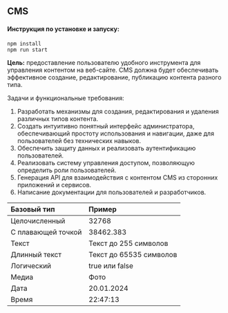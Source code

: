 ## CMS

#### Инструкция по установке и запуску:
```
npm install
npm run start
```

**Цель:** предоставление пользователю удобного инструмента для управления контентом на веб-сайте. CMS должна будет обеспечивать эффективное создание, редактирование, публикацию контента разного типа.

Задачи и функциональные требования:
1. Разработать механизмы для создания, редактирования и удаления различных типов контента.
2. Создать интуитивно понятный интерфейс администратора, обеспечивающий простоту использования и навигации, даже для пользователей без технических навыков.
3. Обеспечить защиту данных и реализовать аутентификацию пользователей.
4. Реализовать систему управления доступом, позволяющую определить роли пользователей.
5. Генерация API для взаимодействия с контентом CMS из сторонних приложений и сервисов.
6. Написание документации для пользователей и разработчиков.

| Базовый тип   | Пример        |
|:--------------|:--------------|
| Целочисленный  | 32768  |
| С плавающей точкой  | 38462.383  |
| Текст  | Текст до 255 символов  |
| Длинный текст  | Текст до 65535 символов  |
| Логический  | true или false  |
| Медиа  | Фото  |
| Дата  | 20.01.2024  |
| Время  | 22:47:13  |
